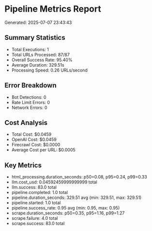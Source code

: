 # Pipeline Metrics Report

Generated: 2025-07-07 23:43:43

## Summary Statistics
- Total Executions: 1
- Total URLs Processed: 87/87
- Overall Success Rate: 95.40%
- Average Duration: 329.51s
- Processing Speed: 0.26 URLs/second

## Error Breakdown
- Bot Detections: 0
- Rate Limit Errors: 0
- Network Errors: 0

## Cost Analysis
- Total Cost: $0.0459
- OpenAI Cost: $0.0459
- Firecrawl Cost: $0.0000
- Average Cost per URL: $0.0005

## Key Metrics
- html_processing.duration_seconds: p50=0.08, p95=0.24, p99=0.33
- llm.cost_usd: 0.04592459999999999 total
- llm.success: 83.0 total
- pipeline.completed: 1.0 total
- pipeline.duration_seconds: 329.51 avg (min: 329.51, max: 329.51)
- pipeline.started: 1.0 total
- pipeline.success_rate: 0.95 avg (min: 0.95, max: 0.95)
- scrape.duration_seconds: p50=0.35, p95=1.16, p99=1.27
- scrape.failure: 4.0 total
- scrape.success: 83.0 total
